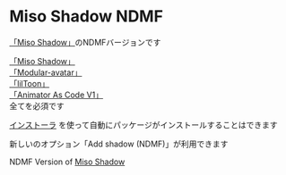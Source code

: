 # Miso Shadow NDMF

[「Miso Shadow」](https://booth.pm/ja/items/5135844)のNDMFバージョンです

[「Miso Shadow」](https://booth.pm/ja/items/5135844)  
[「Modular-avatar」](https://modular-avatar.nadena.dev/)  
[「lilToon」](https://booth.pm/ja/items/3087170)  
[「Animator As Code V1」](https://github.com/hai-vr/av3-animator-as-code)  
全てを必須です

[インストーラ](https://github.com/T2PeNBiX99wcoxKv3A4g/Miso-Shadow-NDMF/releases/latest/download/Miso-Shadow-NDMF-installer.unitypackage)
を使って自動にパッケージがインストールすることはできます

新しいのオプション「Add shadow (NDMF)」が利用できます

NDMF Version of [Miso Shadow](https://booth.pm/ja/items/5135844)